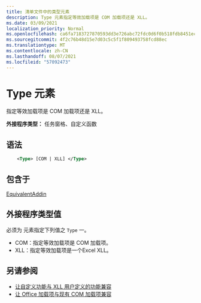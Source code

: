 ```yaml
---
title: 清单文件中的类型元素
description: Type 元素指定等效加载项是 COM 加载项还是 XLL。
ms.date: 03/09/2021
localization_priority: Normal
ms.openlocfilehash: ca6fa7183727870593dd3e726abc72fdc0d6f0b518fdb8451ec80c6b590f8c83
ms.sourcegitcommit: 4f2c76b48d15e7d03c5c5f1f809493758fcd88ec
ms.translationtype: MT
ms.contentlocale: zh-CN
ms.lasthandoff: 08/07/2021
ms.locfileid: "57092473"
---
```

# <a name="type-element"></a>Type 元素

指定等效加载项是 COM 加载项还是 XLL。

**外接程序类型：** 任务窗格、自定义函数

## <a name="syntax"></a>语法

```XML
    <Type> [COM | XLL] </Type>  
```

## <a name="contained-in"></a>包含于

[EquivalentAddin](equivalentaddin.md)

## <a name="add-in-type-values"></a>外接程序类型值

必须为 元素指定下列值之 `Type` 一。

- COM：指定等效加载项是 COM 加载项。
- XLL：指定等效加载项是一个Excel XLL。

## <a name="see-also"></a>另请参阅

- [让自定义功能与 XLL 用户定义的功能兼容](../../excel/make-custom-functions-compatible-with-xll-udf.md)
- [让 Office 加载项与现有 COM 加载项兼容](../../develop/make-office-add-in-compatible-with-existing-com-add-in.md)